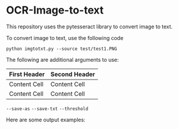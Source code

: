 # OCR-Image-to-text

This repository uses the pytesseract library to convert image to text. 

To convert image to text, use the following code
```
python imgtotxt.py --source test/test1.PNG
```

The following are additional arguments to use:

| First Header  | Second Header |
| ------------- | ------------- |
| Content Cell  | Content Cell  |
| Content Cell  | Content Cell  |

```--save-as```
```--save-txt```
```--threshold```

Here are some output examples:
